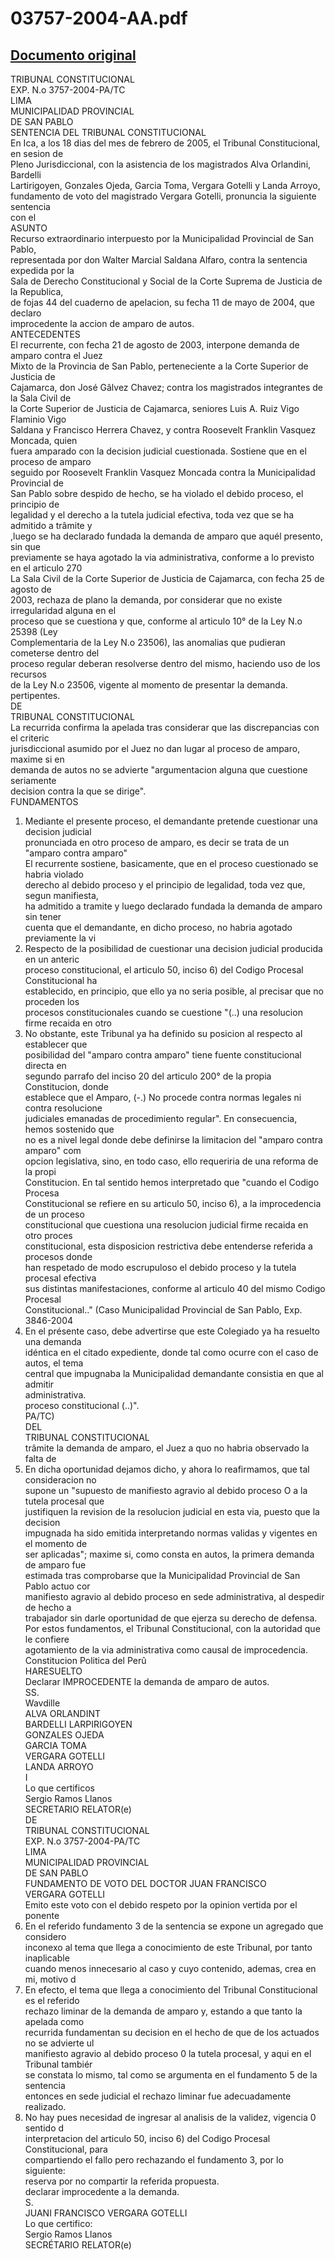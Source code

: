 
03757-2004-AA.pdf
=================
  
[Documento original](https://tc.gob.pe/jurisprudencia/2006/03757-2004-AA.pdf)  
---  
TRIBUNAL CONSTITUCIONAL  
EXP. N.o 3757-2004-PA/TC  
LIMA  
MUNICIPALIDAD PROVINCIAL  
DE SAN PABLO  
SENTENCIA DEL TRIBUNAL CONSTITUCIONAL  
En Ica, a los 18 dias del mes de febrero de 2005, el Tribunal Constitucional, en sesion de  
Pleno Jurisdiccional, con la asistencia de los magistrados Alva Orlandini, Bardelli  
Lartirigoyen, Gonzales Ojeda, Garcia Toma, Vergara Gotelli y Landa Arroyo,  
fundamento de voto del magistrado Vergara Gotelli, pronuncia la siguiente sentencia  
con el  
ASUNTO  
Recurso extraordinario interpuesto por la Municipalidad Provincial de San Pablo,  
representada por don Walter Marcial Saldana Alfaro, contra la sentencia expedida por la  
Sala de Derecho Constitucional y Social de la Corte Suprema de Justicia de la Republica,  
de fojas 44 del cuaderno de apelacion, su fecha 11 de mayo de 2004, que declaro  
improcedente la accion de amparo de autos.  
ANTECEDENTES  
El recurrente, con fecha 21 de agosto de 2003, interpone demanda de amparo contra el Juez  
Mixto de la Provincia de San Pablo, perteneciente a la Corte Superior de Justicia de  
Cajamarca, don José Gâlvez Chavez; contra los magistrados integrantes de la Sala Civil de  
la Corte Superior de Justicia de Cajamarca, seniores Luis A. Ruiz Vigo Flaminio Vigo  
Saldana y Francisco Herrera Chavez, y contra Roosevelt Franklin Vasquez Moncada, quien  
fuera amparado con la decision judicial cuestionada. Sostiene que en el proceso de amparo  
seguido por Roosevelt Franklin Vasquez Moncada contra la Municipalidad Provincial de  
San Pablo sobre despido de hecho, se ha violado el debido proceso, el principio de  
legalidad y el derecho a la tutela judicial efectiva, toda vez que se ha admitido a trâmite y  
,luego se ha declarado fundada la demanda de amparo que aquél presento, sin que  
previamente se haya agotado la via administrativa, conforme a lo previsto en el articulo 270  
La Sala Civil de la Corte Superior de Justicia de Cajamarca, con fecha 25 de agosto de  
2003, rechaza de plano la demanda, por considerar que no existe irregularidad alguna en el  
proceso que se cuestiona y que, conforme al articulo 10° de la Ley N.o 25398 (Ley  
Complementaria de la Ley N.o 23506), las anomalias que pudieran cometerse dentro del  
proceso regular deberan resolverse dentro del mismo, haciendo uso de los recursos  
de la Ley N.o 23506, vigente al momento de presentar la demanda.  
pertipentes.  
DE  
TRIBUNAL CONSTITUCIONAL  
La recurrida confirma la apelada tras considerar que las discrepancias con el criteric  
jurisdiccional asumido por el Juez no dan lugar al proceso de amparo, maxime si en  
demanda de autos no se advierte "argumentacion alguna que cuestione seriamente  
decision contra la que se dirige".  
FUNDAMENTOS  
1. Mediante el presente proceso, el demandante pretende cuestionar una decision judicial  
pronunciada en otro proceso de amparo, es decir se trata de un "amparo contra amparo"  
El recurrente sostiene, basicamente, que en el proceso cuestionado se habria violado  
derecho al debido proceso y el principio de legalidad, toda vez que, segun manifiesta,  
ha admitido a tramite y luego declarado fundada la demanda de amparo sin tener  
cuenta que el demandante, en dicho proceso, no habria agotado previamente la vi  
2. Respecto de la posibilidad de cuestionar una decision judicial producida en un anteric  
proceso constitucional, el articulo 50, inciso 6) del Codigo Procesal Constitucional ha  
establecido, en principio, que ello ya no seria posible, al precisar que no proceden los  
procesos constitucionales cuando se cuestione "(..) una resolucion firme recaida en otro  
3. No obstante, este Tribunal ya ha definido su posicion al respecto al establecer que  
posibilidad del "amparo contra amparo" tiene fuente constitucional directa en  
segundo parrafo del inciso 20 del articulo 200° de la propia Constitucion, donde  
establece que el Amparo, (-.) No procede contra normas legales ni contra resolucione  
judiciales emanadas de procedimiento regular". En consecuencia, hemos sostenido que  
no es a nivel legal donde debe definirse la limitacion del "amparo contra amparo" com  
opcion legislativa, sino, en todo caso, ello requeriria de una reforma de la propi  
Constitucion. En tal sentido hemos interpretado que "cuando el Codigo Procesa  
Constitucional se refiere en su articulo 50, inciso 6), a la improcedencia de un proceso  
constitucional que cuestiona una resolucion judicial firme recaida en otro proces  
constitucional, esta disposicion restrictiva debe entenderse referida a procesos donde  
han respetado de modo escrupuloso el debido proceso y la tutela procesal efectiva  
sus distintas manifestaciones, conforme al articulo 40 del mismo Codigo Procesal  
Constitucional.." (Caso Municipalidad Provincial de San Pablo, Exp. 3846-2004  
4. En el présente caso, debe advertirse que este Colegiado ya ha resuelto una demanda  
idéntica en el citado expediente, donde tal como ocurre con el caso de autos, el tema  
central que impugnaba la Municipalidad demandante consistia en que al admitir  
administrativa.  
proceso constitucional (..)".  
PA/TC)  
DEL  
TRIBUNAL CONSTITUCIONAL  
trâmite la demanda de amparo, el Juez a quo no habria observado la falta de  
5. En dicha oportunidad dejamos dicho, y ahora lo reafirmamos, que tal consideracion no  
supone un "supuesto de manifiesto agravio al debido proceso O a la tutela procesal que  
justifiquen la revision de la resolucion judicial en esta via, puesto que la decision  
impugnada ha sido emitida interpretando normas validas y vigentes en el momento de  
ser aplicadas"; maxime si, como consta en autos, la primera demanda de amparo fue  
estimada tras comprobarse que la Municipalidad Provincial de San Pablo actuo cor  
manifiesto agravio al debido proceso en sede administrativa, al despedir de hecho a  
trabajador sin darle oportunidad de que ejerza su derecho de defensa.  
Por estos fundamentos, el Tribunal Constitucional, con la autoridad que le confiere  
agotamiento de la via administrativa como causal de improcedencia.  
Constitucion Politica del Perû  
HARESUELTO  
Declarar IMPROCEDENTE la demanda de amparo de autos.  
SS.  
Wavdille  
ALVA ORLANDINT  
BARDELLI LARPIRIGOYEN  
GONZALES OJEDA  
GARCIA TOMA  
VERGARA GOTELLI  
LANDA ARROYO  
I  
Lo que certificos  
Sergio Ramos Llanos  
SECRETARIO RELATOR(e)  
DE  
TRIBUNAL CONSTITUCIONAL  
EXP. N.o 3757-2004-PA/TC  
LIMA  
MUNICIPALIDAD PROVINCIAL  
DE SAN PABLO  
FUNDAMENTO DE VOTO DEL DOCTOR JUAN FRANCISCO  
VERGARA GOTELLI  
Emito este voto con el debido respeto por la opinion vertida por el ponente  
1. En el referido fundamento 3 de la sentencia se expone un agregado que considero  
inconexo al tema que llega a conocimiento de este Tribunal, por tanto inaplicable  
cuando menos innecesario al caso y cuyo contenido, ademas, crea en mi, motivo d  
2. En efecto, el tema que llega a conocimiento del Tribunal Constitucional es el referido  
rechazo liminar de la demanda de amparo y, estando a que tanto la apelada como  
recurrida fundamentan su decision en el hecho de que de los actuados no se advierte ul  
manifiesto agravio al debido proceso 0 la tutela procesal, y aqui en el Tribunal tambiér  
se constata lo mismo, tal como se argumenta en el fundamento 5 de la sentencia  
entonces en sede judicial el rechazo liminar fue adecuadamente realizado.  
3. No hay pues necesidad de ingresar al analisis de la validez, vigencia 0 sentido d  
interpretacion del articulo 50, inciso 6) del Codigo Procesal Constitucional, para  
compartiendo el fallo pero rechazando el fundamento 3, por lo siguiente:  
reserva por no compartir la referida propuesta.  
declarar improcedente a la demanda.  
S.  
JUANI FRANCISCO VERGARA GOTELLI  
Lo que certifico:  
Sergio Ramos Llanos  
SECRÉTARIO RELATOR(e)